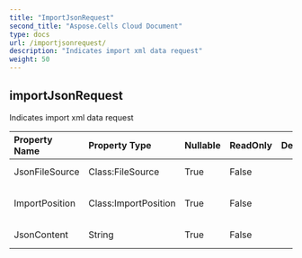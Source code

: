 ```yaml
---
title: "ImportJsonRequest"
second_title: "Aspose.Cells Cloud Document"
type: docs
url: /importjsonrequest/
description: "Indicates import xml data request"
weight: 50
---
```


## **importJsonRequest**

Indicates import xml data request 

| Property Name | Property Type | Nullable |  ReadOnly | DefaultValue | Description | 
| :- | :- | :- |:- |  :- | :- |
| JsonFileSource | Class:FileSource | True |  False |  | Json file source |  
| ImportPosition | Class:ImportPosition | True |  False |  | Import position description. |  
| JsonContent | String | True |  False |  | Base64String default is null |  

